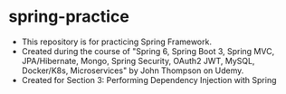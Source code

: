 # spring-practice
- This repository is for practicing Spring Framework.
- Created during the course of "Spring 6, Spring Boot 3, Spring MVC, JPA/Hibernate, Mongo, Spring Security, OAuth2 JWT, MySQL, Docker/K8s, Microservices" by John Thompson on Udemy.
- Created for Section 3: Performing Dependency Injection with Spring